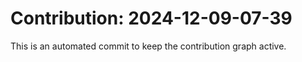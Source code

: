 # Contribution: 2024-12-09-07-39
This is an automated commit to keep the contribution graph active.
